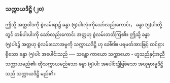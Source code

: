 ### သက္ကာယဒိဋ္ဌိ (၂၀)

ဤသို့ အတ္တဝါဒကို စွဲလမ်းရာ၌ ခန္ဓာ (၅)ပါးလုံးကိုသော်လည်းကောင်း， ခန္ဓာ (၅)ပါးတို့တွင် တစ်ပါးပါးကို
သော်လည်းကောင်း အတ္တဟု စွဲလမ်းတတ်ကြ၏။ ဤသို့ ခန္ဓာ (၅)ပါး၌ အတ္တဟု စွဲလမ်းသောအမှုကို သက္ကာယဒိဋ္ဌိ
ဟု ခေါ်၏။ ပရမတ်အားဖြင့် ထင်ရှားရှိသော ခန္ဓာ (၅)ပါး အပေါင်းသည် --- သန္တော ကာယော သက္ကာယော -
ဟူသည်နှင့်အညီ သက္ကာယမည်၏၊ ထိုသက္ကာယမည်သော ခန္ဓာ (၅)ပါး အပေါင်း၌ဖြစ်သော အယူမှားမှုဒိဋ္ဌိသည်
သက္ကာယဒိဋ္ဌိ မည်၏။